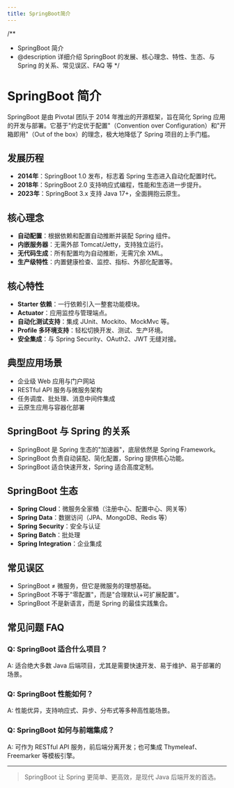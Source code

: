 ```yaml
---
title: SpringBoot简介
---
```


/**
 * SpringBoot 简介
 * @description 详细介绍 SpringBoot 的发展、核心理念、特性、生态、与 Spring 的关系、常见误区、FAQ 等
 */

# SpringBoot 简介

SpringBoot 是由 Pivotal 团队于 2014 年推出的开源框架，旨在简化 Spring 应用的开发与部署。它基于"约定优于配置"（Convention over Configuration）和"开箱即用"（Out of the box）的理念，极大地降低了 Spring 项目的上手门槛。

## 发展历程
- **2014年**：SpringBoot 1.0 发布，标志着 Spring 生态进入自动化配置时代。
- **2018年**：SpringBoot 2.0 支持响应式编程，性能和生态进一步提升。
- **2023年**：SpringBoot 3.x 支持 Java 17+，全面拥抱云原生。

## 核心理念
- **自动配置**：根据依赖和配置自动推断并装配 Spring 组件。
- **内嵌服务器**：无需外部 Tomcat/Jetty，支持独立运行。
- **无代码生成**：所有配置均为自动推断，无需冗余 XML。
- **生产级特性**：内置健康检查、监控、指标、外部化配置等。

## 核心特性
- **Starter 依赖**：一行依赖引入一整套功能模块。
- **Actuator**：应用监控与管理端点。
- **自动化测试支持**：集成 JUnit、Mockito、MockMvc 等。
- **Profile 多环境支持**：轻松切换开发、测试、生产环境。
- **安全集成**：与 Spring Security、OAuth2、JWT 无缝对接。

## 典型应用场景
- 企业级 Web 应用与门户网站
- RESTful API 服务与微服务架构
- 任务调度、批处理、消息中间件集成
- 云原生应用与容器化部署

## SpringBoot 与 Spring 的关系
- SpringBoot 是 Spring 生态的"加速器"，底层依然是 Spring Framework。
- SpringBoot 负责自动装配、简化配置，Spring 提供核心功能。
- SpringBoot 适合快速开发，Spring 适合高度定制。

## SpringBoot 生态
- **Spring Cloud**：微服务全家桶（注册中心、配置中心、网关等）
- **Spring Data**：数据访问（JPA、MongoDB、Redis 等）
- **Spring Security**：安全与认证
- **Spring Batch**：批处理
- **Spring Integration**：企业集成

## 常见误区
- SpringBoot ≠ 微服务，但它是微服务的理想基础。
- SpringBoot 不等于"零配置"，而是"合理默认+可扩展配置"。
- SpringBoot 不是新语言，而是 Spring 的最佳实践集合。

## 常见问题 FAQ

### Q: SpringBoot 适合什么项目？
A: 适合绝大多数 Java 后端项目，尤其是需要快速开发、易于维护、易于部署的场景。

### Q: SpringBoot 性能如何？
A: 性能优异，支持响应式、异步、分布式等多种高性能场景。

### Q: SpringBoot 如何与前端集成？
A: 可作为 RESTful API 服务，前后端分离开发；也可集成 Thymeleaf、Freemarker 等模板引擎。

---

> SpringBoot 让 Spring 更简单、更高效，是现代 Java 后端开发的首选。 